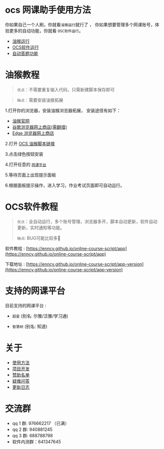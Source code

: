 # ocs 网课助手使用方法

你如果自己一个人刷，你就看`油猴运行`就行了 ， 你如果想要管理多个网课账号，体验更多的自动功能，你就看 `OSC软件运行`。

-   [油猴运行](#油猴教程)
-   [OCS软件运行](#ocs软件教程)
-   [自动答题功能](#自动答题功能)

# 油猴教程

> `优点`：不需要重复输入代码，只需新建脚本保存即可

> `缺点`：需要安装油猴拓展

1.打开你的浏览器，安装油猴浏览器拓展， 安装途径有如下：

-   [油猴官网](https://www.tampermonkey.net/)
-   [谷歌浏览器网上商店(需翻墙)](https://chrome.google.com/webstore/detail/tampermonkey/dhdgffkkebhmkfjojejmpbldmpobfkfo)
-   [Edge 浏览器网上商店](https://microsoftedge.microsoft.com/addons/detail/tampermonkey/iikmkjmpaadaobahmlepeloendndfphd?hl=zh-CN)

2.打开 [OCS 油猴脚本链接](https://greasyfork.org/zh-CN/scripts/442075-ocs-%E7%BD%91%E8%AF%BE%E5%8A%A9%E6%89%8B)

3.点击绿色按钮安装

4.打开任意的 [`网课平台`](#支持的网课平台) 

5.等待页面上出现提示面板

6.根据面板提示操作，进入学习，作业考试页面即可自动运行。

# OCS软件教程

> `优点`：全自动运行，多个账号管理，浏览器多开，脚本自动更新，软件自动更新，实时通知等功能。
> 
> `缺点`: BUG可能比较多🤣

软件教程 : [https://enncy.github.io/online-course-script/app](https://enncy.github.io/online-course-script/app)

下载地址 : [https://enncy.github.io/online-course-script/app-version](https://enncy.github.io/online-course-script/app-version)
 

# 支持的网课平台

目前支持的网课平台 :

-   `超星` (别名: 尔雅/泛雅/学习通)

-   `智慧树` (别名: 知道)
 

# 关于

-   [使用方法](https://enncy.github.io/online-course-script/docs)
-   [项目开发](https://enncy.github.io/online-course-script/api)
-   [赞助名单](https://enncy.github.io/online-course-script/sponsors)
-   [疑难问答](https://enncy.github.io/online-course-script/FQA)
-   [更新日志](https://github.com/enncy/online-course-script/blob/3.0/CHANGELOG.md)

# 交流群

-   qq 1 群: 976662217 （已满）
-   qq 2 群: 940881245
-   qq 3 群: 688788798
-   软件内测群：641347645

